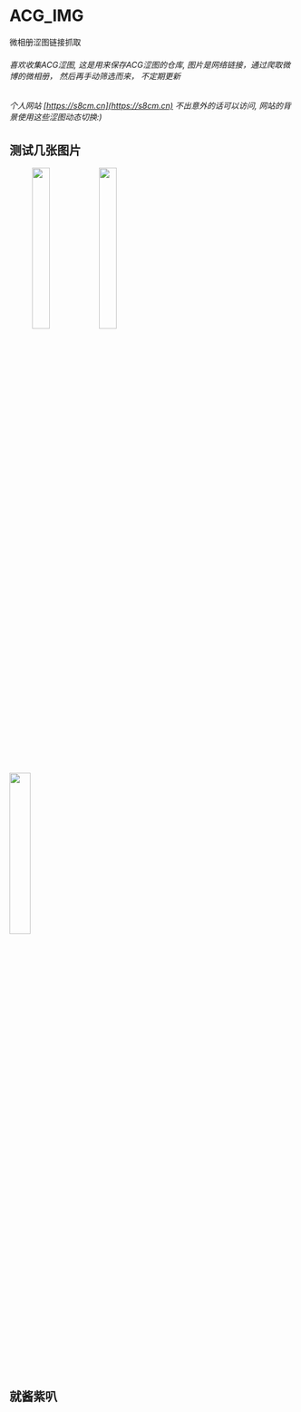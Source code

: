 # ACG_IMG
微相册涩图链接抓取

###### 喜欢收集ACG涩图, 这是用来保存ACG涩图的仓库, 图片是网络链接，通过爬取微博的微相册， 然后再手动筛选而来， 不定期更新
###### 个人网站 [https://s8cm.cn](https://s8cm.cn) 不出意外的话可以访问, 网站的背景使用这些涩图动态切换:)
## 测试几张图片
<!--
![1](http://wx1.sinaimg.cn/large/586f5255gy1g0woqz9wxdj20u016fh81.jpg)
![2](http://wx2.sinaimg.cn/large/586f5255gy1g0wvn9lgt6j21c00u0qi9.jpg)
![3](http://wx1.sinaimg.cn/large/586f5255gy1g0wop61vdlj20ij0rse0z.jpg)
![4](http://wx2.sinaimg.cn/large/586f5255gy1g0wou68b9oj20jq0rskb7.jpg)
-->

<figure class="third">
    <img src="http://wx1.sinaimg.cn/large/586f5255gy1g0woqz9wxdj20u016fh81.jpg" width="27%"/>
    <img src="http://wx2.sinaimg.cn/large/586f5255gy1g0wvn9lgt6j21c00u0qi9.jpg" width="27%"/>
    
</figure>
<img src="http://wx2.sinaimg.cn/large/586f5255gy1g0wou68b9oj20jq0rskb7.jpg" width="27%"/>



## 就酱紫叭

